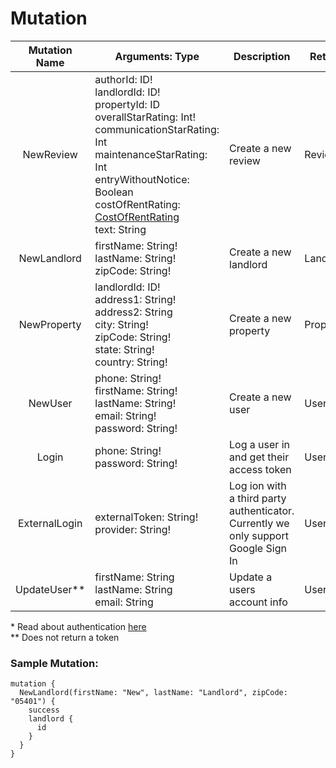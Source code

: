 # Mutation


| Mutation Name | Arguments: Type                                                                                                                                                                                                                                                                  | Description                                                                        | Return Type    | Authentication Required* |
| :-----------: | -------------------------------------------------------------------------------------------------------------------------------------------------------------------------------------------------------------------------------------------------------------------------------- | ---------------------------------------------------------------------------------- | -------------- | ------------------------ |
|   NewReview   | authorId: ID! <br/>landlordId: ID!<br/> propertyId: ID<br/> overallStarRating: Int!<br/> communicationStarRating: Int <br/> maintenanceStarRating: Int <br /> entryWithoutNotice: Boolean <br /> costOfRentRating: [CostOfRentRating](#costofrentrating-enum) <br/> text: String | Create a new review                                                                | ReviewResult   | Yes                      |
|  NewLandlord  | firstName: String! <br/>lastName: String!<br/> zipCode: String!<br/>                                                                                                                                                                                                             | Create a new landlord                                                              | LandlordResult | Yes                      |
|  NewProperty  | landlordId: ID! <br/>address1: String!<br/> address2: String<br/> city: String!<br/> zipCode: String! <br/> state: String! <br/> country: String!                                                                                                                                | Create a new property                                                              | PropertyResult | Yes                      |
|    NewUser    | phone: String! <br/>firstName: String!<br/> lastName: String!<br/> email: String!<br/> password: String!                                                                                                                                                                         | Create a new user                                                                  | UserResult     | No                       |
|     Login     | phone: String! <br/>password: String!                                                                                                                                                                                                                                            | Log a user in and get their access token                                           | UserResult     | No                       |
| ExternalLogin | externalToken: String! <br /> provider: String!                                                                                                                                                                                                                                  | Log ion with a third party authenticator. Currently we only support Google Sign In | UserResult     | No                       |
| UpdateUser**  | firstName: String <br/>lastName: String <br /> email: String                                                                                                                                                                                                                     | Update a users account info                                                        | UserResult     | Yes                      |

\* Read about authentication [here](authentication.md)  
** Does not return a token

### Sample Mutation:

```
mutation {
  NewLandlord(firstName: "New", lastName: "Landlord", zipCode: "05401") {
    success
    landlord {
      id
    }
  }
}
```